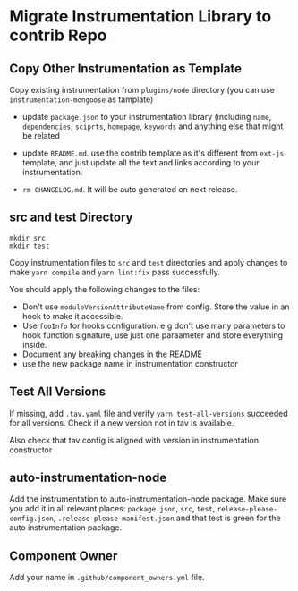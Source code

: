 # Migrate Instrumentation Library to contrib Repo

## Copy Other Instrumentation as Template
Copy existing instrumentation from `plugins/node` directory (you can use `instrumentation-mongoose` as tamplate)

- update `package.json` to your instrumentation library (including `name`, `dependencies`, `sciprts`, `homepage`, `keywords` and anything else that might be related

- update `README.md`. use the contrib template as it's different from `ext-js` template, and just update all the text and links according to your instrumentation.

- `rm CHANGELOG.md`. It will be auto generated on next release.

## src and test Directory
```
mkdir src
mkdir test
```
Copy instrumentation files to `src` and `test` directories and apply changes to make `yarn compile` and `yarn lint:fix` pass successfully.

You should apply the following changes to the files:
- Don't use `moduleVersionAttributeName` from config. Store the value in an hook to make it accessible.
- Use `fooInfo` for hooks configuration. e.g don't use many parameters to hook function signature, use just one paraameter and store everything inside.
- Document any breaking changes in the README
- use the new package name in instrumentation constructor

## Test All Versions
If missing, add `.tav.yaml` file and verify `yarn test-all-versions` succeeded for all versions. Check if a new version not in tav is available.

Also check that tav config is aligned with version in instrumentation constructor

## auto-instrumentation-node
Add the instrumentation to auto-instrumentation-node package.
Make sure you add it in all relevant places: `package.json`, `src`, `test`, `release-please-config.json`, `.release-please-manifest.json` and that test is green for the auto instrumentation package.

## Component Owner
Add your name in `.github/component_owners.yml` file.